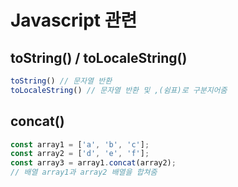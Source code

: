 # Javascript 관련
## toString() / toLocaleString()

```js
toString() // 문자열 반환
toLocaleString() // 문자열 반환 및 ,(쉼표)로 구분지어줌
```

## concat()

```js
const array1 = ['a', 'b', 'c'];
const array2 = ['d', 'e', 'f'];
const array3 = array1.concat(array2);
// 배열 array1과 array2 배열을 합쳐줌
```

